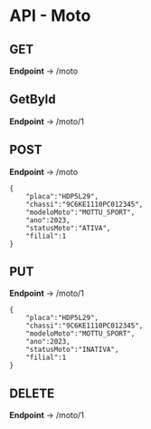 # API - Moto

## GET
**Endpoint** -> /moto

## GetById
**Endpoint** -> /moto/1

## POST
**Endpoint** -> /moto
````
{
	"placa":"HDP5L29",
	"chassi":"9C6KE1110PC012345",
	"modeloMoto":"MOTTU_SPORT",
	"ano":2023,
	"statusMoto":"ATIVA",
	"filial":1	
}
````

## PUT
**Endpoint** -> /moto/1
````
{
	"placa":"HDP5L29",
	"chassi":"9C6KE1110PC012345",
	"modeloMoto":"MOTTU_SPORT",
	"ano":2023,
	"statusMoto":"INATIVA",
	"filial":1	
}
````

## DELETE
**Endpoint** -> /moto/1